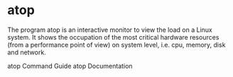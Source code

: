 # atop

The program atop is an interactive monitor to view the load on a Linux system. It shows the occupation of the most critical hardware resources (from a performance point of view) on system level, i.e. cpu, memory, disk and network.

<BadgeLink badgeText='Command Guide' colorScheme='blue' href='https://www.digitalocean.com/community/tutorials/atop-command-in-linux'>atop Command Guide</BadgeLink>
<BadgeLink badgeText='Documentation' colorScheme='blue' href='https://linux.die.net/man/1/atop'>atop Documentation</BadgeLink>
